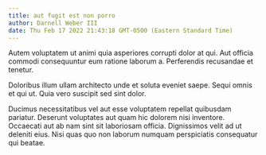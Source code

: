 ```yaml
---
title: aut fugit est non porro
author: Darnell Weber III
date: Thu Feb 17 2022 21:43:18 GMT-0500 (Eastern Standard Time)
---
```

Autem voluptatem ut animi quia asperiores corrupti dolor at qui. Aut officia commodi consequuntur eum ratione laborum a. Perferendis recusandae et tenetur.

 Doloribus illum ullam architecto unde et soluta eveniet saepe. Sequi omnis et qui ut. Quia vero suscipit sed sint dolor.

 Ducimus necessitatibus vel aut esse voluptatem repellat quibusdam pariatur. Deserunt voluptates aut quam hic dolorem nisi inventore. Occaecati aut ab nam sint sit laboriosam officia. Dignissimos velit ad ut deleniti eius. Nisi quas quo non laborum numquam perspiciatis consequatur qui beatae.